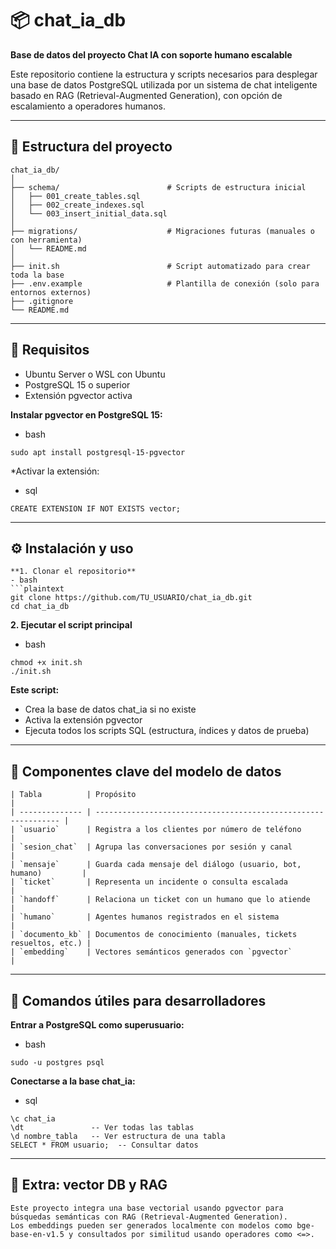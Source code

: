 # 📦 chat_ia_db

**Base de datos del proyecto Chat IA con soporte humano escalable**

Este repositorio contiene la estructura y scripts necesarios para desplegar una base de datos PostgreSQL utilizada por un sistema de chat inteligente basado en RAG (Retrieval-Augmented Generation), con opción de escalamiento a operadores humanos.

---

## 📐 Estructura del proyecto

```plaintext
chat_ia_db/
│
├── schema/                        # Scripts de estructura inicial
│   ├── 001_create_tables.sql
│   ├── 002_create_indexes.sql
│   └── 003_insert_initial_data.sql
│
├── migrations/                    # Migraciones futuras (manuales o con herramienta)
│   └── README.md
│
├── init.sh                        # Script automatizado para crear toda la base
├── .env.example                   # Plantilla de conexión (solo para entornos externos)
├── .gitignore
└── README.md
```

---

## 🚀 Requisitos

- Ubuntu Server o WSL con Ubuntu
- PostgreSQL 15 o superior
- Extensión pgvector activa

**Instalar pgvector en PostgreSQL 15:**
- bash
```plaintext
sudo apt install postgresql-15-pgvector
```
*Activar la extensión:
- sql
```plaintext
CREATE EXTENSION IF NOT EXISTS vector;
```

---

## ⚙️ Instalación y uso

```plaintext
**1. Clonar el repositorio**
- bash
```plaintext
git clone https://github.com/TU_USUARIO/chat_ia_db.git
cd chat_ia_db
```
**2. Ejecutar el script principal**
- bash
```plaintext
chmod +x init.sh
./init.sh
```
**Este script:**
- Crea la base de datos chat_ia si no existe
- Activa la extensión pgvector
- Ejecuta todos los scripts SQL (estructura, índices y datos de prueba)


---

## 🧩 Componentes clave del modelo de datos

```plaintext
| Tabla          | Propósito                                                      |
| -------------- | -------------------------------------------------------------- |
| `usuario`      | Registra a los clientes por número de teléfono                 |
| `sesion_chat`  | Agrupa las conversaciones por sesión y canal                   |
| `mensaje`      | Guarda cada mensaje del diálogo (usuario, bot, humano)         |
| `ticket`       | Representa un incidente o consulta escalada                    |
| `handoff`      | Relaciona un ticket con un humano que lo atiende               |
| `humano`       | Agentes humanos registrados en el sistema                      |
| `documento_kb` | Documentos de conocimiento (manuales, tickets resueltos, etc.) |
| `embedding`    | Vectores semánticos generados con `pgvector`                   |
```

---

## 🧪 Comandos útiles para desarrolladores

**Entrar a PostgreSQL como superusuario:**
- bash
```plaintext
sudo -u postgres psql
```
**Conectarse a la base chat_ia:**
- sql
```plaintext
\c chat_ia
\dt               -- Ver todas las tablas
\d nombre_tabla   -- Ver estructura de una tabla
SELECT * FROM usuario;  -- Consultar datos
```

---

## 🧠 Extra: vector DB y RAG

```plaintext
Este proyecto integra una base vectorial usando pgvector para búsquedas semánticas con RAG (Retrieval-Augmented Generation).
Los embeddings pueden ser generados localmente con modelos como bge-base-en-v1.5 y consultados por similitud usando operadores como <=>.
```

